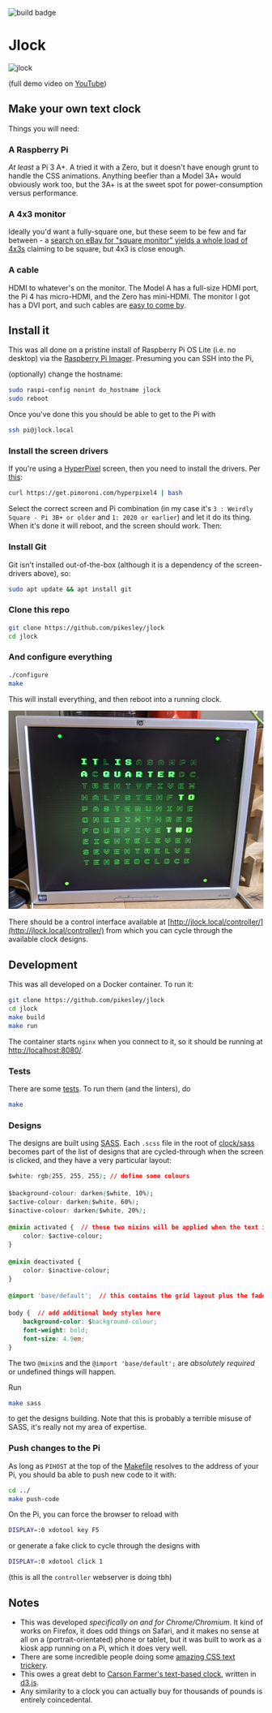 ![build badge](https://github.com/pikesley/jlock/actions/workflows/main.yml/badge.svg?style=square)

# Jlock

![jlock](https://j.gifs.com/MZ8goP.gif)

(full demo video on [YouTube](https://www.youtube.com/watch?v=X-VtmaGDBU8))

## Make your own text clock

Things you will need:

### A Raspberry Pi

*At least* a Pi 3 A+. A tried it with a Zero, but it doesn't have enough grunt to handle the CSS animations. Anything beefier than a Model 3A+ would obviously work too, but the 3A+ is at the sweet spot for power-consumption versus performance.

### A 4x3 monitor

Ideally you'd want a fully-square one, but these seem to be few and far between - a [search on eBay for "square monitor" yields a whole load of 4x3s](https://www.ebay.co.uk/sch/i.html?_from=R40&_trksid=p2380057.m570.l1313&_nkw=square+monitor&_sacat=0) claiming to be square, but 4x3 is close enough.

### A cable

HDMI to whatever's on the monitor. The Model A has a full-size HDMI port, the Pi 4 has micro-HDMI, and the Zero has mini-HDMI. The monitor I got has a DVI port, and such cables are [easy to come by](https://www.ebay.co.uk/sch/i.html?_from=R40&_trksid=p2380057.m570.l1311&_nkw=hdmi+dvi+cable&_sacat=0).

## Install it

This was all done on a pristine install of Raspberry Pi OS Lite (i.e. no desktop) via the [Raspberry Pi Imager](https://www.raspberrypi.com/news/raspberry-pi-imager-imaging-utility/). Presuming you can SSH into the Pi,

(optionally) change the hostname:

```bash
sudo raspi-config nonint do_hostname jlock
sudo reboot
```

Once you've done this you should be able to get to the Pi with

```bash
ssh pi@jlock.local
```

### Install the screen drivers

If you're using a [HyperPixel](https://shop.pimoroni.com/products/hyperpixel-4-square?variant=30138251444307) screen, then you need to install the drivers. Per [this](https://github.com/pimoroni/hyperpixel4):

```bash
curl https://get.pimoroni.com/hyperpixel4 | bash
```

Select the correct screen and Pi combination (in my case it's `3 : Weirdly Square - Pi 3B+ or older` and `1: 2020 or earlier`) and let it do its thing. When it's done it will reboot, and the screen should work. Then:

### Install Git

Git isn't installed out-of-the-box (although it is a dependency of the screen-drivers above), so:

```bash
sudo apt update && apt install git
```

### Clone this repo

```bash
git clone https://github.com/pikesley/jlock
cd jlock
```

### And configure everything

```bash
./configure
make
```

This will install everything, and then reboot into a running clock.

![running jlock](assets/images/jlock.png)

There should be a control interface available at [http://jlock.local/controller/](http://jlock.local/controller/) from which you can cycle through the available clock designs.

## Development

This was all developed on a Docker container. To run it:

```bash
git clone https://github.com/pikesley/jlock
cd jlock
make build
make run
```

The container starts `nginx` when you connect to it, so it should be running at [http://localhost:8080/](http://localhost:8080/).

### Tests

There are some [tests](tests/). To run them (and the linters), do

```bash
make
```

### Designs

The designs are built using [SASS](https://sass-lang.com/dart-sass). Each `.scss` file in the root of [clock/sass](clock/sass) becomes part of the list of designs that are cycled-through when the screen is clicked, and they have a very particular layout:

```css
$white: rgb(255, 255, 255); // define some colours

$background-colour: darken($white, 10%);
$active-colour: darken($white, 60%);
$inactive-colour: darken($white, 20%);

@mixin activated {  // these two mixins will be applied when the text is faded in or out
    color: $active-colour;
}

@mixin deactivated {
    color: $inactive-colour;
}

@import 'base/default';  // this contains the grid layout plus the fade-in and -out animations

body {  // add additional body styles here
    background-color: $background-colour;
    font-weight: bold;
    font-size: 4.9em;
}
```

The two `@mixin`s and the `@import 'base/default';` are *absolutely required* or undefined things will happen.

Run

```bash
make sass
```

to get the designs building. Note that this is probably a terrible misuse of SASS, it's really not my area of expertise.

### Push changes to the Pi

As long as `PIHOST` at the top of the [Makefile](Makefile) resolves to the address of your Pi, you should ba able to push new code to it with:

```bash
cd ../
make push-code
```

On the Pi, you can force the browser to reload with

```bash
DISPLAY=:0 xdotool key F5
```

or generate a fake click to cycle through the designs with

```bash
DISPLAY=:0 xdotool click 1
```

(this is all the `controller` webserver is doing tbh)

## Notes

* This was developed *specifically on and for Chrome/Chromium*. It kind of works on Firefox, it does odd things on Safari, and it makes no sense at all on a (portrait-orientated) phone or tablet, but it was built to work as a kiosk app running on a Pi, which it does very well.
* There are some incredible people doing some [amazing CSS text trickery](https://freefrontend.com/css-text-effects/).
* This owes a great debt to [Carson Farmer's text-based clock](http://bl.ocks.org/carsonfarmer/a60c1ffa72bf58934bbd), written in [d3.js](https://d3js.org/).
* Any similarity to a clock you can actually buy for thousands of pounds is entirely coincedental.










